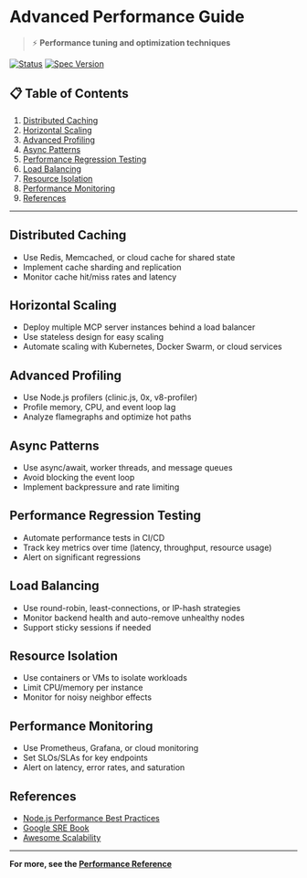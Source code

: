 # Advanced Performance Guide

> ⚡ **Performance tuning and optimization techniques**

[![Status](https://img.shields.io/badge/status-advanced_performance-green.svg)](https://github.com/EtienneBBeaulac/mcp)
[![Spec Version](https://img.shields.io/badge/spec-1.0.0-blue.svg)](specs/)

## 📋 Table of Contents

1. [Distributed Caching](#distributed-caching)
2. [Horizontal Scaling](#horizontal-scaling)
3. [Advanced Profiling](#advanced-profiling)
4. [Async Patterns](#async-patterns)
5. [Performance Regression Testing](#performance-regression-testing)
6. [Load Balancing](#load-balancing)
7. [Resource Isolation](#resource-isolation)
8. [Performance Monitoring](#performance-monitoring)
9. [References](#references)

---

## Distributed Caching

- Use Redis, Memcached, or cloud cache for shared state
- Implement cache sharding and replication
- Monitor cache hit/miss rates and latency

## Horizontal Scaling

- Deploy multiple MCP server instances behind a load balancer
- Use stateless design for easy scaling
- Automate scaling with Kubernetes, Docker Swarm, or cloud services

## Advanced Profiling

- Use Node.js profilers (clinic.js, 0x, v8-profiler)
- Profile memory, CPU, and event loop lag
- Analyze flamegraphs and optimize hot paths

## Async Patterns

- Use async/await, worker threads, and message queues
- Avoid blocking the event loop
- Implement backpressure and rate limiting

## Performance Regression Testing

- Automate performance tests in CI/CD
- Track key metrics over time (latency, throughput, resource usage)
- Alert on significant regressions

## Load Balancing

- Use round-robin, least-connections, or IP-hash strategies
- Monitor backend health and auto-remove unhealthy nodes
- Support sticky sessions if needed

## Resource Isolation

- Use containers or VMs to isolate workloads
- Limit CPU/memory per instance
- Monitor for noisy neighbor effects

## Performance Monitoring

- Use Prometheus, Grafana, or cloud monitoring
- Set SLOs/SLAs for key endpoints
- Alert on latency, error rates, and saturation

## References

- [Node.js Performance Best Practices](https://nodejs.org/en/docs/guides/performance)
- [Google SRE Book](https://sre.google/sre-book/)
- [Awesome Scalability](https://github.com/binhnguyennus/awesome-scalability)

---

**For more, see the [Performance Reference](../reference/performance.md)** 